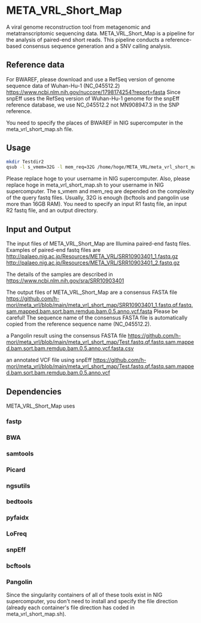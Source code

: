 # META_VRL_Short_Map
A viral genome reconstruction tool from metagenomic and metatranscriptomic sequencing data.
META_VRL_Short_Map is a pipeline for the analysis of paired-end short reads.
This pipeline conducts a reference-based consensus sequence generation and a SNV calling analysis.

## Reference data
For BWAREF, please download and use a RefSeq version of genome sequence data of Wuhan-Hu-1 (NC_045512.2)
https://www.ncbi.nlm.nih.gov/nuccore/1798174254?report=fasta
Since snpEff uses the RefSeq version of Wuhan-Hu-1 genome for the snpEff reference database, we use NC_045512.2 not MN908947.3 in the SNP reference.

You need to specify the places of BWAREF in NIG supercomputer in the meta_vrl_short_map.sh file.

## Usage
```bash
mkdir Testdir2
qsub -l s_vmem=32G -l mem_req=32G /home/hoge/META_VRL/meta_vrl_short_map.sh /home/hoge/SRR10903401_1.fastq /home/hoge/SRR10903401_2.fastq /home/hoge/Testdir2
```
Please replace hoge to your username in NIG supercomputer.
Also, please replace hoge in meta_vrl_short_map.sh to your username in NIG supercomputer.
The s_vmem and mem_req are depended on the complexity of the query fastq files. Usually, 32G is enough (bcftools and pangolin use more than 16GB RAM).
You need to specify an input R1 fastq file, an input R2 fastq file, and an output directory.

## Input and Output
The input files of META_VRL_Short_Map are Illumina paired-end fastq files.
Examples of paired-end fastq files are 
http://palaeo.nig.ac.jp/Resources/META_VRL/SRR10903401_1.fastq.gz
http://palaeo.nig.ac.jp/Resources/META_VRL/SRR10903401_2.fastq.gz

The details of the samples are described in https://www.ncbi.nlm.nih.gov/sra/SRR10903401

The output files of META_VRL_Short_Map are 
a consensus FASTA file https://github.com/h-mori/meta_vrl/blob/main/meta_vrl_short_map/SRR10903401_1.fastq.qf.fastq.sam.mapped.bam.sort.bam.remdup.bam.0.5.anno.vcf.fasta
Please be careful! The sequence name of the consensus FASTA file is automatically copied from the reference sequence name (NC_045512.2).

a Pangolin result using the consensus FASTA file https://github.com/h-mori/meta_vrl/blob/main/meta_vrl_short_map/Test.fastq.qf.fastq.sam.mapped.bam.sort.bam.remdup.bam.0.5.anno.vcf.fasta.csv

an annotated VCF file using snpEff https://github.com/h-mori/meta_vrl/blob/main/meta_vrl_short_map/Test.fastq.qf.fastq.sam.mapped.bam.sort.bam.remdup.bam.0.5.anno.vcf 


## Dependencies
META_VRL_Short_Map uses
### fastp
### BWA
### samtools
### Picard
### ngsutils
### bedtools
### pyfaidx
### LoFreq
### snpEff
### bcftools
### Pangolin

Since the singularity containers of all of these tools exist in NIG supercomputer, you don't need to install and specify the file direction (already each container's file direction has coded in meta_vrl_short_map.sh).
